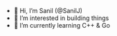 - 👋 Hi, I’m Sanil (@SanilJ)
- 👀 I’m interested in building things
- 🌱 I’m currently learning C++ & Go

<!---
SanilJ/SanilJ is a ✨ special ✨ repository because its `README.md` (this file) appears on your GitHub profile.
You can click the Preview link to take a look at your changes.
--->
